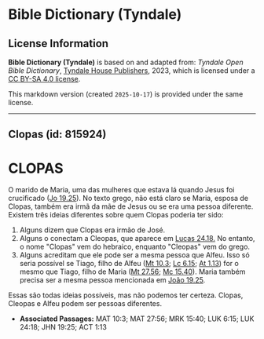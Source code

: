 # Bible Dictionary (Tyndale)

## License Information

**Bible Dictionary (Tyndale)** is based on and adapted from: _Tyndale Open Bible Dictionary_, [Tyndale House Publishers](https://tyndaleopenresources.com/), 2023, which is licensed under a [CC BY-SA 4.0 license](https://creativecommons.org/licenses/by-sa/4.0/legalcode.en).

This markdown version (created `2025-10-17`) is provided under the same license.



--------------------------------

## Clopas (id: 815924)

CLOPAS
======

O marido de Maria, uma das mulheres que estava lá quando Jesus foi crucificado ([Jo 19\.25](https://ref.ly/John19:25)). No texto grego, não está claro se Maria, esposa de Clopas, também era irmã da mãe de Jesus ou se era uma pessoa diferente. Existem três ideias diferentes sobre quem Clopas poderia ter sido:

1. Alguns dizem que Clopas era irmão de José.
2. Alguns o conectam a Cleopas, que aparece em [Lucas 24\.18\.](https://ref.ly/Luke24:18) No entanto, o nome "Clopas" vem do hebraico, enquanto "Cleopas" vem do grego.
3. Alguns acreditam que ele pode ser a mesma pessoa que Alfeu. Isso só seria possível se Tiago, filho de Alfeu ([Mt 10\.3](https://ref.ly/Matt10:3); [Lc 6\.15](https://ref.ly/Luke6:15); [At 1\.13](https://ref.ly/Acts1:13)) for o mesmo que Tiago, filho de Maria ([Mt 27\.56](https://ref.ly/Matt27:56); [Mc 15\.40](https://ref.ly/Mark15:40)). Maria também precisa ser a mesma pessoa mencionada em [João 19\.25](https://ref.ly/John19:25).

Essas são todas ideias possíveis, mas não podemos ter certeza. Clopas, Cleopas e Alfeu podem ser pessoas diferentes.

* **Associated Passages:** MAT 10:3; MAT 27:56; MRK 15:40; LUK 6:15; LUK 24:18; JHN 19:25; ACT 1:13

